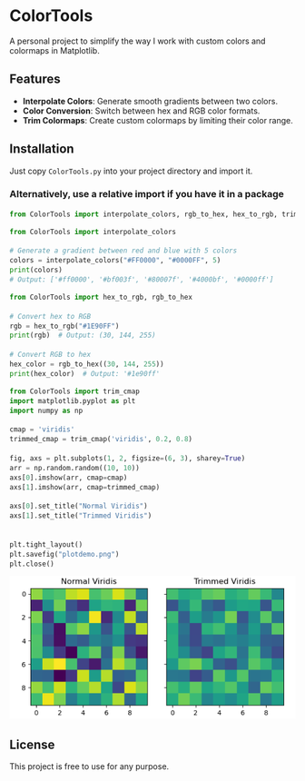 # ColorTools

A personal project to simplify the way I work with custom colors and colormaps in Matplotlib.

## Features

- **Interpolate Colors**: Generate smooth gradients between two colors.
- **Color Conversion**: Switch between hex and RGB color formats.
- **Trim Colormaps**: Create custom colormaps by limiting their color range.

## Installation

Just copy `ColorTools.py` into your project directory and import it.

### Alternatively, use a relative import if you have it in a package
```python
from ColorTools import interpolate_colors, rgb_to_hex, hex_to_rgb, trim_cmap
```

```python
from ColorTools import interpolate_colors

# Generate a gradient between red and blue with 5 colors
colors = interpolate_colors("#FF0000", "#0000FF", 5)
print(colors)
# Output: ['#ff0000', '#bf003f', '#80007f', '#4000bf', '#0000ff']
```

```python
from ColorTools import hex_to_rgb, rgb_to_hex

# Convert hex to RGB
rgb = hex_to_rgb("#1E90FF")
print(rgb)  # Output: (30, 144, 255)

# Convert RGB to hex
hex_color = rgb_to_hex((30, 144, 255))
print(hex_color)  # Output: '#1e90ff'

```

```python
from ColorTools import trim_cmap
import matplotlib.pyplot as plt
import numpy as np

cmap = 'viridis'
trimmed_cmap = trim_cmap('viridis', 0.2, 0.8)

fig, axs = plt.subplots(1, 2, figsize=(6, 3), sharey=True)
arr = np.random.random((10, 10))
axs[0].imshow(arr, cmap=cmap)
axs[1].imshow(arr, cmap=trimmed_cmap)

axs[0].set_title("Normal Viridis")
axs[1].set_title("Trimmed Viridis")


plt.tight_layout()
plt.savefig("plotdemo.png")
plt.close()
```
![plot](./plotdemo.png)


## License
This project is free to use for any purpose. 